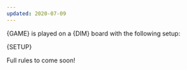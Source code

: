 ```yaml
---
updated: 2020-07-09
---
```


{GAME} is played on a {DIM} board with the following setup:

{SETUP}

Full rules to come soon!
